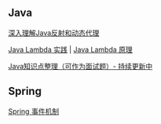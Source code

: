 ## Java

[深入理解Java反射和动态代理](https://github.com/luoxn28/warm/blob/master/java/%E6%B7%B1%E5%85%A5%E7%90%86%E8%A7%A3Java%E5%8F%8D%E5%B0%84%E5%92%8C%E5%8A%A8%E6%80%81%E4%BB%A3%E7%90%86.md)

[Java Lambda 实践](https://github.com/luoxn28/warm/blob/master/java/Java%20Lambda%20%E5%AE%9E%E8%B7%B5.md) | [Java Lambda 原理](https://github.com/luoxn28/warm/blob/master/java/Java%20Lambda%20%E5%8E%9F%E7%90%86.md)

[Java知识点整理（可作为面试题）- 持续更新中](https://github.com/luoxn28/warm/blob/master/java/Java%E7%9F%A5%E8%AF%86%E7%82%B9%E6%95%B4%E7%90%86%EF%BC%88%E5%8F%AF%E4%BD%9C%E4%B8%BA%E9%9D%A2%E8%AF%95%E9%A2%98%EF%BC%89.md)

## Spring

[Spring 事件机制](https://github.com/luoxn28/warm/blob/master/ssm/Spring%20%E4%BA%8B%E4%BB%B6%E6%9C%BA%E5%88%B6.md)
